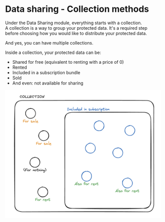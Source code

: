 # Data sharing - Collection methods

Under the Data Sharing module, everything starts with a collection.  
A collection is a way to group your protected data. It's a required step before choosing
how you would like to distribute your protected data.

And yes, you can have multiple collections.

Inside a collection, your protected data can be:
 - Shared for free (equivalent to renting with a price of 0)
 - Rented
 - Included in a subscription bundle
 - Sold
 - And even: not available for sharing

![Data Sharing collection](inside-a-collection.png)
